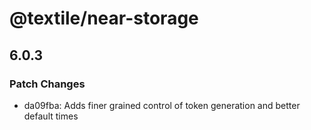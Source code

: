 # @textile/near-storage

## 6.0.3
### Patch Changes

- da09fba: Adds finer grained control of token generation and better default times
